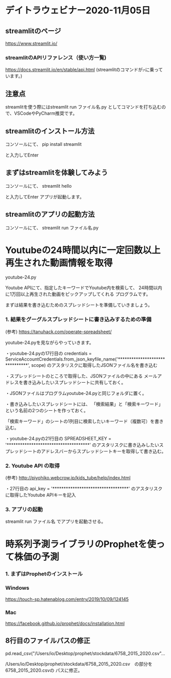 # デイトラウェビナー2020-11月05日

## streamlitのページ
https://www.streamlit.io/

### streamlitのAPIリファレンス（使い方一覧)
https://docs.streamlit.io/en/stable/api.html
(streamlitのコマンドが⤴︎に乗っています。)

## 注意点
streamlitを使う際にはstreamlit run ファイル名.py
としてコマンドを打ち込むので、VSCodeやPyCharm推奨です。

## streamlitのインストール方法
コンソールにて、
pip install streamlit

と入力してEnter

## まずはstreamlitを体験してみよう
コンソールにて、
streamlit hello

と入力してEnter
アプリが起動します。

## streamlitのアプリの起動方法
コンソールにて、
streamlit run ファイル名.py

# Youtubeの24時間以内に一定回数以上再生された動画情報を取得

youtube-24.py

Youtube APIにて、指定したキーワードでYoutube内を検索して、
24時間以内に1万回以上再生された動画をピックアップしてくれる
プログラムです。

まずは結果を書き込むためのスプレッドシートを準備していきましょう。

### 1. 結果をグーグルスプレッドシートに書き込みするための準備

(参考) https://tanuhack.com/operate-spreadsheet/

youtube-24.pyを見ながらやっていきます。

・youtube-24.pyの17行目の
credentials = ServiceAccountCredentials.from_json_keyfile_name('*******************************', scope)
のアスタリスクに取得したJSONファイル名を書き込む


・スプレッドシートのところで取得した、JSONファイルの中にある
メールアドレスを書き込みしたいスプレッドシートに共有しておく。

・JSONファイルはプログラムyoutube-24.pyと同じフォルダに置く。

・書き込みしたいスプレッドシートには、
「検索結果」と「検索キーワード」という名前の2つのシートを作っておく。

「検索キーワード」のシートの1列目に検索したいキーワード（複数可）を書き込む。

・youtube-24.pyの21行目の
SPREADSHEET_KEY = '*************************************'
のアスタリスクに書き込みしたいスプレッドシートのアドレスバーからスプレッドシートキーを取得して書き込む。


### 2. Youtube API の取得
(参考) http://piyohiko.webcrow.jp/kids_tube/help/index.html

・27行目の
api_key = '**********************************'
のアスタリスクに取得したYoutube APIキーを記入


### 3. アプリの起動
streamlit run ファイル名
でアプリを起動させる。


# 時系列予測ライブラリのProphetを使って株価の予測


### 1. まずはProphetのインストール


### Windows
https://touch-sp.hatenablog.com/entry/2019/10/09/124145

### Mac
https://facebook.github.io/prophet/docs/installation.html

## 8行目のファイルパスの修正
pd.read_csv("/Users/io/Desktop/prophet/stockdata/6758_2015_2020.csv"...

/Users/io/Desktop/prophet/stockdata/6758_2015_2020.csv　の部分を6758_2015_2020.csvの
パスに修正。






